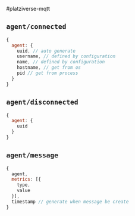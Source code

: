 #platziverse-mqtt

## `agent/connected`

``` js
{
  agent: {
    uuid, // auto generate
    username, // defined by configuration
    name, // defined by configuration
    hostname, // get from os
    pid // get from process
  }
}
```

## `agent/disconnected`

``` js
{
  agent: {
    uuid
  }
}

```

## `agent/message`

``` js
{
  agent,
  metrics: [{
    type,
    value
  }],
  timestamp // generate when message be create
}
```